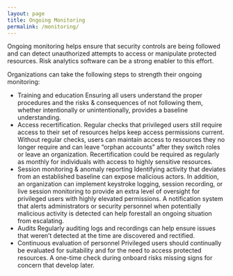 ```yaml
---
layout: page
title: Ongoing Monitoring
permalink: /monitoring/
---
```

Ongoing monitoring helps ensure that security controls are being followed and can detect unauthorized attempts to access or manipulate protected resources.  Risk analytics software can be a strong enabler to this effort.  

Organizations can take the following steps to strength their ongoing monitoring:

- Training and education
Ensuring all users understand the proper procedures and the risks & consequences of not following them, whether intentionally or unintentionally, provides a baseline understanding.
- Access recertification.
Regular checks that privileged users still require access to their set of resources helps keep access permissions current.  Without regular checks, users can maintain access to resources they no longer require and can leave “orphan accounts” after they switch roles or leave an organization.  Recertification could be required as regularly as monthly for individuals with access to highly sensitive resources.
- Session monitoring & anomaly reporting
Identifying activity that deviates from an established baseline can expose malicious actors.  In addition, an organization can implement keystroke logging, session recording, or live session monitoring to provide an extra level of oversight for privileged users with highly elevated permissions.  A notification system that alerts administrators or security personnel when potentially malicious activity is detected can help forestall an ongoing situation from escalating.
- Audits
Regularly auditing logs and recordings can help ensure issues that weren’t detected at the time are discovered and rectified.
- Continuous evaluation of personnel
Privileged users should continually be evaluated for suitability and for the need to access protected resources.  A one-time check during onboard risks missing signs for concern that develop later.
